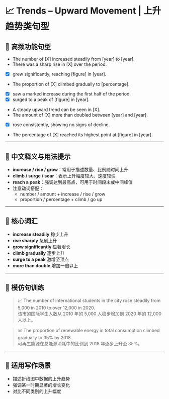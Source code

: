 # 📈 Trends – Upward Movement | 上升趋势类句型

## 🔹 高频功能句型

- The number of [X] increased steadily from [year] to [year].
- There was a sharp rise in [X] over the period.
- [X] grew significantly, reaching [figure] in [year].
- The proportion of [X] climbed gradually to [percentage].
-  [X] saw a marked increase during the first half of the period.
-  [X] surged to a peak of [figure] in [year].
- A steady upward trend can be seen in [X].
- The amount of [X] more than doubled between [year] and [year].
-  [X] rose consistently, showing no signs of decline.
- The percentage of [X] reached its highest point at [figure] in [year].

---

## 🔹 中文释义与用法提示

- **increase / rise / grow**：常用于描述数量、比例随时间上升  
- **climb / surge / soar**：表示上升幅度较大、速度较快  
- **reach a peak**：强调达到最高点，可用于时间段末或中间峰值  
- 注意动词搭配：  
  - number / amount + increase / rise / grow  
  - proportion / percentage + climb / go up

---

## 🔹 核心词汇

- **increase steadily** 稳步上升  
- **rise sharply** 急剧上升  
- **grow significantly** 显著增长  
- **climb gradually** 逐步上升  
- **surge to a peak** 激增至顶点  
- **more than double** 增加一倍以上  

---

## 🔹 模仿句训练

> 📈 The number of international students in the city rose steadily from 5,000 in 2010 to over 12,000 in 2020.  
> 该市的国际学生人数从 2010 年的 5,000 人稳步增加到 2020 年的 12,000 人以上。

> 📊 The proportion of renewable energy in total consumption climbed gradually to 35% by 2018.  
> 可再生能源在总能源消耗中的比例到 2018 年逐步上升至 35%。

---

## 🔹 适用写作场景

- 描述折线图中数据的上升趋势  
- 强调某一时期显著的增长变化  
- 对比不同类别的上升幅度
